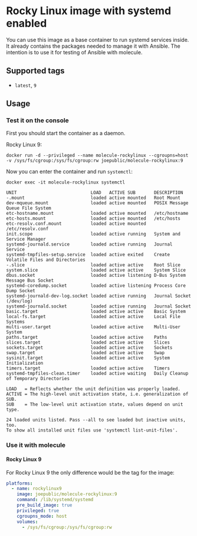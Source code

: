 # Rocky Linux image with systemd enabled

You can use this image as a base container to run systemd services inside. It already contains the packages needed to manage it with Ansible. The intention is to use it for testing of Ansible with molecule.

## Supported tags
 - `latest`, `9`

## Usage

### Test it on the console

First you should start the container as a daemon.

Rocky Linux 9:

`docker run -d --privileged --name molecule-rockylinux --cgroupns=host -v /sys/fs/cgroup:/sys/fs/cgroup:rw joepublic/molecule-rockylinux:9`

Now you can enter the container and run `systemctl`:

`docker exec -it molecule-rockylinux systemctl`

```
UNIT                            LOAD   ACTIVE SUB       DESCRIPTION
-.mount                         loaded active mounted   Root Mount
dev-mqueue.mount                loaded active mounted   POSIX Message Queue File System
etc-hostname.mount              loaded active mounted   /etc/hostname
etc-hosts.mount                 loaded active mounted   /etc/hosts
etc-resolv.conf.mount           loaded active mounted   /etc/resolv.conf
init.scope                      loaded active running   System and Service Manager
systemd-journald.service        loaded active running   Journal Service
systemd-tmpfiles-setup.service  loaded active exited    Create Volatile Files and Directories
-.slice                         loaded active active    Root Slice
system.slice                    loaded active active    System Slice
dbus.socket                     loaded active listening D-Bus System Message Bus Socket
systemd-coredump.socket         loaded active listening Process Core Dump Socket
systemd-journald-dev-log.socket loaded active running   Journal Socket (/dev/log)
systemd-journald.socket         loaded active running   Journal Socket
basic.target                    loaded active active    Basic System
local-fs.target                 loaded active active    Local File Systems
multi-user.target               loaded active active    Multi-User System
paths.target                    loaded active active    Paths
slices.target                   loaded active active    Slices
sockets.target                  loaded active active    Sockets
swap.target                     loaded active active    Swap
sysinit.target                  loaded active active    System Initialization
timers.target                   loaded active active    Timers
systemd-tmpfiles-clean.timer    loaded active waiting   Daily Cleanup of Temporary Directories

LOAD   = Reflects whether the unit definition was properly loaded.
ACTIVE = The high-level unit activation state, i.e. generalization of SUB.
SUB    = The low-level unit activation state, values depend on unit type.

24 loaded units listed. Pass --all to see loaded but inactive units, too.
To show all installed unit files use 'systemctl list-unit-files'.
```

### Use it with molecule

#### Rocky Linux 9

For Rocky Linux 9 the only difference would be the tag for the image:

```yaml
platforms:
  - name: rockylinux9
    image: joepublic/molecule-rockylinux:9
    command: /lib/systemd/systemd
    pre_build_image: true
    privileged: true
    cgroupns_mode: host
    volumes:
      - /sys/fs/cgroup:/sys/fs/cgroup:rw
```
